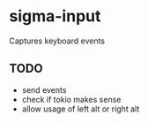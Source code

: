 # sigma-input

Captures keyboard events

## TODO

- send events
- check if tokio makes sense
- allow usage of left alt or right alt

